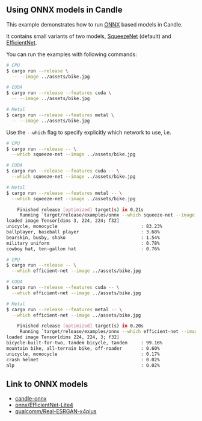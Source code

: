 ## Using ONNX models in Candle

This example demonstrates how to run [ONNX](https://github.com/onnx/onnx) based models in Candle.

It contains small variants of two models, [SqueezeNet](https://arxiv.org/pdf/1602.07360.pdf) (default) and [EfficientNet](https://arxiv.org/pdf/1905.11946.pdf).

You can run the examples with following commands:

```bash
# CPU
$ cargo run --release \
  -- --image ../assets/bike.jpg

# CUDA
$ cargo run --release --features cuda \
  -- --image ../assets/bike.jpg

# Metal
$ cargo run --release --features metal \
  -- --image ../assets/bike.jpg
```

Use the `--which` flag to specify explicitly which network to use, i.e.

```bash
# CPU
$ cargo run --release -- \
  --which squeeze-net --image ../assets/bike.jpg

# CUDA
$ cargo run --release --features cuda -- \
  --which squeeze-net --image ../assets/bike.jpg

# Metal
$ cargo run --release --features metal -- \
  --which squeeze-net --image ../assets/bike.jpg

    Finished release [optimized] target(s) in 0.21s
     Running `target/release/examples/onnx --which squeeze-net --image candle-examples/examples/yolo-v8/assets/bike.jpg`
loaded image Tensor[dims 3, 224, 224; f32]
unicycle, monocycle                               : 83.23%
ballplayer, baseball player                       : 3.68%
bearskin, busby, shako                            : 1.54%
military uniform                                  : 0.78%
cowboy hat, ten-gallon hat                        : 0.76%
```

```bash
# CPU
$ cargo run --release -- \
  --which efficient-net --image ../assets/bike.jpg

# CUDA
$ cargo run --release --features cuda -- \
  --which efficient-net --image ../assets/bike.jpg

# Metal
$ cargo run --release --features metal -- \
  --which efficient-net --image ../assets/bike.jpg

    Finished release [optimized] target(s) in 0.20s
     Running `target/release/examples/onnx --which efficient-net --image candle-examples/examples/yolo-v8/assets/bike.jpg`
loaded image Tensor[dims 224, 224, 3; f32]
bicycle-built-for-two, tandem bicycle, tandem     : 99.16%
mountain bike, all-terrain bike, off-roader       : 0.60%
unicycle, monocycle                               : 0.17%
crash helmet                                      : 0.02%
alp                                               : 0.02%
```

## Link to ONNX models

* [candle-onnx](https://huggingface.co/lmz/candle-onnx)
* [onnx/EfficientNet-Lite4](https://huggingface.co/onnx/EfficientNet-Lite4)
* [qualcomm/Real-ESRGAN-x4plus](https://huggingface.co/qualcomm/Real-ESRGAN-x4plus)